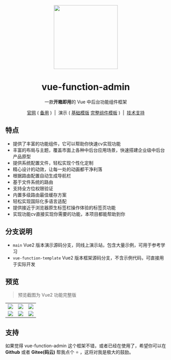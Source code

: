 <p align="center">
  <img src="https://s1.ax1x.com/2023/07/31/pP9WSyQ.jpg" width="200" height="200" />
</p>

<h1 align="center">vue-function-admin</h1>

<p align="center">一款<b>开箱即用</b>的 Vue 中后台功能组件框架</p>

<p align="center">
  <a href="https://blogs.kuikui520.top" target="_blank">官网</a>
  ( <a href="https://blogs.kuikui520.top" target="_blank">备用</a> )
  <span>&nbsp;|&nbsp;</span>
  演示
  ( <a href="https://blogs.kuikui520.top" target="_blank">基础模版</a>
  <a href="https://blogs.kuikui520.top" target="_blank">完整组件模板</a> )
  <span>&nbsp;|&nbsp;</span>
  <a href="https://blogs.kuikui520.top" target="_blank">技术支持</a>
<p>


## 特点

- 提供了丰富的功能组件，它可以帮助你快速cv实现功能
- 丰富的布局与主题，覆盖市面上各种中后台应用场景，快速搭建企业级中后台产品原型
- 提供系统配置文件，轻松实现个性化定制
- 精心设计的动效，让每一处的动画都干净利落
- 根据路由配置自动生成导航栏
- 基于文件系统的路由
- 支持全方位权限验证
- 内置多级路由最佳缓存方案
- 轻松实现国际化多语言适配
- 提供接近于浏览器原生标签栏操作体验的标签页功能
- 实现功能cv直接实现你需要的功能，本项目都能帮助到你

## 分支说明

- `main` Vue2 版本演示源码分支，同线上演示站，包含大量示例，可用于参考学习
- `vue-function-template`  Vue2 版本框架源码分支，不含示例代码，可直接用于实际开发

## 预览

> 预览截图为 Vue2 功能完整版

<table>
  <tr>
    <td><img src="#" /></td>
    <td><img src="#" /></td>
    <td><img src="#" /></td>
  </tr>
  <tr>
    <td><img src="#" /></td>
    <td><img src="#" /></td>
    <td><img src="#" /></td>
  </tr>
</table>

## 支持

如果觉得 vue-function-admin 这个框架不错，或者已经在使用了，希望你可以在 **Github** 或者 **Gitee(码云)** 帮我点个 ⭐ ，这将对我是极大的鼓励。

